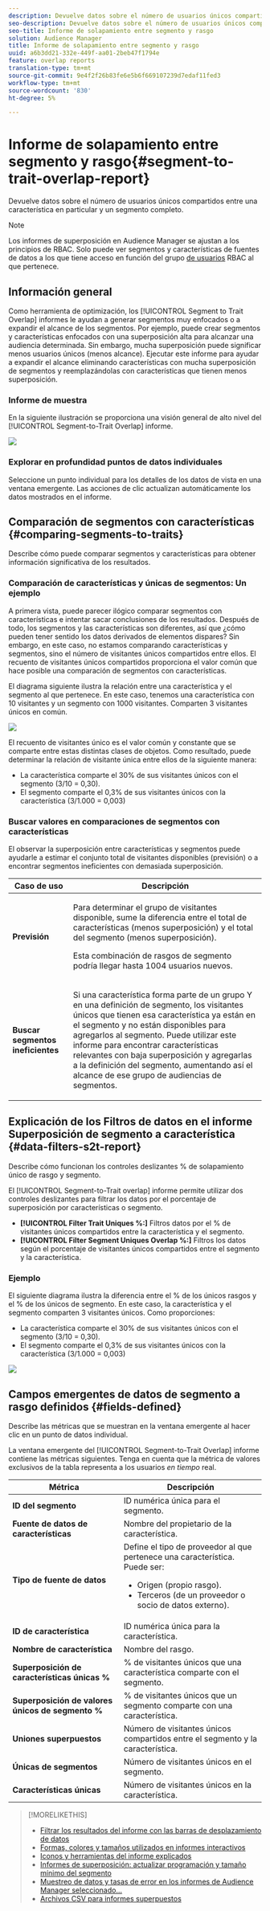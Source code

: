 ```yaml
---
description: Devuelve datos sobre el número de usuarios únicos compartidos entre una característica en particular y un segmento completo.
seo-description: Devuelve datos sobre el número de usuarios únicos compartidos entre una característica en particular y un segmento completo.
seo-title: Informe de solapamiento entre segmento y rasgo
solution: Audience Manager
title: Informe de solapamiento entre segmento y rasgo
uuid: a6b3dd21-332e-449f-aa01-2beb47f1794e
feature: overlap reports
translation-type: tm+mt
source-git-commit: 9e4f2f26b83fe6e5b6f669107239d7edaf11fed3
workflow-type: tm+mt
source-wordcount: '830'
ht-degree: 5%

---
```



# Informe de solapamiento entre segmento y rasgo{#segment-to-trait-overlap-report}

Devuelve datos sobre el número de usuarios únicos compartidos entre una característica en particular y un segmento completo.

>[!NOTE]
>
>Los informes de superposición en Audience Manager se ajustan a los principios de RBAC. Solo puede ver segmentos y características de fuentes de datos a los que tiene acceso en función del grupo [de usuarios](/help/using/features/administration/administration-overview.md) RBAC al que pertenece.

<!-- 

c_segment_trait_overlap.xml

 -->

## Información general

Como herramienta de optimización, los [!UICONTROL Segment to Trait Overlap] informes le ayudan a generar segmentos muy enfocados o a expandir el alcance de los segmentos. Por ejemplo, puede crear segmentos y características enfocados con una superposición alta para alcanzar una audiencia determinada. Sin embargo, mucha superposición puede significar menos usuarios únicos (menos alcance). Ejecutar este informe para ayudar a expandir el alcance eliminando características con mucha superposición de segmentos y reemplazándolas con características que tienen menos superposición.

### Informe de muestra

En la siguiente ilustración se proporciona una visión general de alto nivel del [!UICONTROL Segment-to-Trait Overlap] informe.

![](assets/segment-to-trait-overlap.png)

### Explorar en profundidad puntos de datos individuales

Seleccione un punto individual para los detalles de los datos de vista en una ventana emergente. Las acciones de clic actualizan automáticamente los datos mostrados en el informe.

## Comparación de segmentos con características {#comparing-segments-to-traits}

Describe cómo puede comparar segmentos y características para obtener información significativa de los resultados.

<!-- 

c_compare_s2t.xml

 -->

### Comparación de características y únicas de segmentos: Un ejemplo

A primera vista, puede parecer ilógico comparar segmentos con características e intentar sacar conclusiones de los resultados. Después de todo, los segmentos y las características son diferentes, así que ¿cómo pueden tener sentido los datos derivados de elementos dispares? Sin embargo, en este caso, no estamos comparando características y segmentos, sino el número de visitantes únicos compartidos entre ellos. El recuento de visitantes únicos compartidos proporciona el valor común que hace posible una comparación de segmentos con características.

El diagrama siguiente ilustra la relación entre una característica y el segmento al que pertenece. En este caso, tenemos una característica con 10 visitantes y un segmento con 1000 visitantes. Comparten 3 visitantes únicos en común.

![](assets/s2t.png)

El recuento de visitantes único es el valor común y constante que se comparte entre estas distintas clases de objetos. Como resultado, puede determinar la relación de visitante única entre ellos de la siguiente manera:

* La característica comparte el 30% de sus visitantes únicos con el segmento (3/10 = 0,30).
* El segmento comparte el 0,3% de sus visitantes únicos con la característica (3/1.000 = 0,003)

### Buscar valores en comparaciones de segmentos con características

El observar la superposición entre características y segmentos puede ayudarle a estimar el conjunto total de visitantes disponibles (previsión) o a encontrar segmentos ineficientes con demasiada superposición.

<table id="table_5B211EF95216426299EB20253A5A9C1B"> 
 <thead> 
  <tr> 
   <th colname="col1" class="entry"> Caso de uso </th> 
   <th colname="col2" class="entry"> Descripción </th> 
  </tr>
 </thead>
 <tbody> 
  <tr> 
   <td colname="col1"><b>Previsión</b> </td> 
   <td colname="col2"> <p>Para determinar el grupo de visitantes disponible, sume la diferencia entre el total de características (menos superposición) y el total del segmento (menos superposición). </p> <p>Esta combinación de rasgos de segmento podría llegar hasta 1004 usuarios nuevos. </p> </td> 
  </tr> 
  <tr> 
   <td colname="col1"><b>Buscar segmentos ineficientes</b> </td> 
   <td colname="col2"> <p>Si una característica forma parte de un grupo <span class="wintitle"> Y</span> en una definición de segmento, los visitantes únicos que tienen esa característica ya están en el segmento y no están disponibles para agregarlos al segmento. Puede utilizar este informe para encontrar características relevantes con baja superposición y agregarlas a la definición del segmento, aumentando así el alcance de ese grupo de audiencias de segmentos. </p> </td> 
  </tr> 
 </tbody> 
</table>

## Explicación de los Filtros de datos en el informe Superposición de segmento a característica {#data-filters-s2t-report}

Describe cómo funcionan los controles deslizantes % de solapamiento único de rasgo y segmento.

<!-- 

r_s2t_sliders.xml

 -->

El [!UICONTROL Segment-to-Trait overlap] informe permite utilizar dos controles deslizantes para filtrar los datos por el porcentaje de superposición por características o segmento.

* **[!UICONTROL Filter Trait Uniques %:]** Filtros datos por el % de visitantes únicos compartidos entre la característica y el segmento.
* **[!UICONTROL Filter Segment Uniques Overlap %:]** Filtros los datos según el porcentaje de visitantes únicos compartidos entre el segmento y la característica.

### Ejemplo

El siguiente diagrama ilustra la diferencia entre el % de los únicos rasgos y el % de los únicos de segmento. En este caso, la característica y el segmento comparten 3 visitantes únicos. Como proporciones:

* La característica comparte el 30% de sus visitantes únicos con el segmento (3/10 = 0,30).
* El segmento comparte el 0,3% de sus visitantes únicos con la característica (3/1.000 = 0,003)

![](assets/s2t.png)

## Campos emergentes de datos de segmento a rasgo definidos {#fields-defined}

Describe las métricas que se muestran en la ventana emergente al hacer clic en un punto de datos individual.

<!-- 

r_s2t_data_pop.xml

 -->

La ventana emergente del [!UICONTROL Segment-to-Trait Overlap] informe contiene las métricas siguientes. Tenga en cuenta que la métrica de valores exclusivos de la tabla representa a los usuarios *en tiempo* real.

<table id="table_4AF72754276242FFB11543635B43AD90"> 
 <thead> 
  <tr> 
   <th colname="col1" class="entry"> Métrica </th> 
   <th colname="col2" class="entry"> Descripción </th> 
  </tr>
 </thead>
 <tbody> 
  <tr> 
   <td colname="col1"><b><span class="wintitle"> ID del segmento</span></b> </td> 
   <td colname="col2"> ID numérica única para el segmento. </td> 
  </tr> 
  <tr> 
   <td colname="col1"><b><span class="wintitle"> Fuente de datos de características </span></b> </td> 
   <td colname="col2"> Nombre del propietario de la característica. </td> 
  </tr> 
  <tr> 
   <td colname="col1"><b><span class="wintitle"> Tipo de fuente de datos</span></b> </td> 
   <td colname="col2">Define el tipo de proveedor al que pertenece una característica. Puede ser: 
    <ul id="ul_0477C04A33FD4F5D998B98984E6554D3"> 
     <li id="li_50FCA48EDB5843AB8FB6C34ED2C0067D">Origen (propio rasgo). </li> 
     <li id="li_4F6148EDAEFE43FA8D505944E9FE3855">Terceros (de un proveedor o socio de datos externo). </li> 
    </ul> </td> 
  </tr> 
  <tr> 
   <td colname="col1"><b><span class="wintitle"> ID de característica</span></b> </td> 
   <td colname="col2"> ID numérica única para la característica. </td> 
  </tr> 
  <tr> 
   <td colname="col1"><b><span class="wintitle"> Nombre de característica</span></b> </td> 
   <td colname="col2"> Nombre del rasgo. </td> 
  </tr> 
  <tr> 
   <td colname="col1"><b><span class="wintitle"> Superposición de características únicas %</span></b> </td> 
   <td colname="col2"> % de visitantes únicos que una característica comparte con el segmento. </td> 
  </tr> 
  <tr> 
   <td colname="col1"><b><span class="wintitle"> Superposición de valores únicos de segmento %</span></b> </td> 
   <td colname="col2"> % de visitantes únicos que un segmento comparte con una característica. </td> 
  </tr> 
  <tr> 
   <td colname="col1"><b><span class="wintitle"> Uniones superpuestos</span></b> </td> 
   <td colname="col2"> Número de visitantes únicos compartidos entre el segmento y la característica. </td> 
  </tr> 
  <tr> 
   <td colname="col1"><b><span class="wintitle"> Únicas de segmentos</span></b> </td> 
   <td colname="col2"> Número de visitantes únicos en el segmento. </td> 
  </tr> 
  <tr> 
   <td colname="col1"><b><span class="wintitle"> Características únicas</span></b> </td> 
   <td colname="col2"> Número de visitantes únicos en la característica. </td> 
  </tr> 
 </tbody> 
</table>

>[!MORELIKETHIS]
>
>* [Filtrar los resultados del informe con las barras de desplazamiento de datos](../../reporting/dynamic-reports/data-sliders.md)
>* [Formas, colores y tamaños utilizados en informes interactivos](../../reporting/dynamic-reports/interactive-report-technology.md#shapes-colors-sizes)
>* [Iconos y herramientas del informe explicados](../../reporting/dynamic-reports/interactive-report-technology.md#icons-tools-explained)
>* [Informes de superposición: actualizar programación y tamaño mínimo del segmento](../../reporting/dynamic-reports/overlap-minimum-segment-size.md)
>* [Muestreo de datos y tasas de error en los informes de Audience Manager seleccionado...](../../reporting/report-sampling.md)
>* [Archivos CSV para informes superpuestos](../../reporting/dynamic-reports/overlap-csv-files.md)